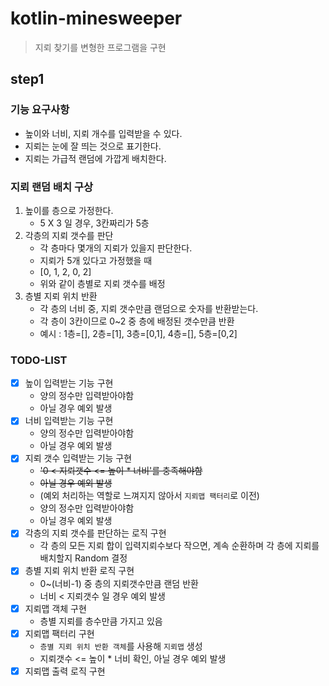 # kotlin-minesweeper

> 지뢰 찾기를 변형한 프로그램을 구현

## step1

### 기능 요구사항
- 높이와 너비, 지뢰 개수를 입력받을 수 있다.
- 지뢰는 눈에 잘 띄는 것으로 표기한다.
- 지뢰는 가급적 랜덤에 가깝게 배치한다.

### 지뢰 랜덤 배치 구상
1. 높이를 층으로 가정한다.
   - 5 X 3 일 경우, 3칸짜리가 5층
2. 각층의 지뢰 갯수를 판단
   - 각 층마다 몇개의 지뢰가 있을지 판단한다.
   - 지뢰가 5개 있다고 가정했을 때
   - [0, 1, 2, 0, 2]
   - 위와 같이 층별로 지뢰 갯수를 배정
3. 층별 지뢰 위치 반환
   - 각 층의 너비 중, 지뢰 갯수만큼 랜덤으로 숫자를 반환받는다.
   - 각 층이 3칸이므로 0~2 중 층에 배정된 갯수만큼 반환
   - 예시 : 1층=[], 2층=[1], 3층=[0,1], 4층=[], 5층=[0,2]

### TODO-LIST
- [x] 높이 입력받는 기능 구현
  - 양의 정수만 입력받아야함
  - 아닐 경우 예외 발생
- [x] 너비 입력받는 기능 구현
  - 양의 정수만 입력받아야함
  - 아닐 경우 예외 발생
- [x] 지뢰 갯수 입력받는 기능 구현
  - ~~'0 < 지뢰갯수 <= 높이 * 너비'를 충족해야함~~
  - ~~아닐 경우 예외 발생~~
  - (예외 처리하는 역할로 느껴지지 않아서 `지뢰맵 팩터리`로 이전)
  - 양의 정수만 입력받아야함
  - 아닐 경우 예외 발생
- [x] 각층의 지뢰 갯수를 판단하는 로직 구현
  - 각 층의 모든 지뢰 합이 입력지뢰수보다 작으면, 계속 순환하며 각 층에 지뢰를 배치할지 Random 결정
- [x] 층별 지뢰 위치 반환 로직 구현
  - 0~(너비-1) 중 층의 지뢰갯수만큼 랜덤 반환
  - 너비 < 지뢰갯수 일 경우 예외 발생
- [x] 지뢰맵 객체 구현
  - 층별 지뢰를 층수만큼 가지고 있음
- [x] 지뢰맵 팩터리 구현
  - `층별 지뢰 위치 반환 객체`를 사용해 `지뢰맵` 생성
  - 지뢰갯수 <= 높이 * 너비 확인, 아닐 경우 예외 발생
- [x] 지뢰맵 출력 로직 구현
